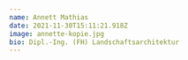 ```yaml
---
name: Annett Mathias
date: 2021-11-30T15:11:21.918Z
image: annette-kopie.jpg
bio: Dipl.-Ing. (FH) Landschaftsarchitektur
---
```

